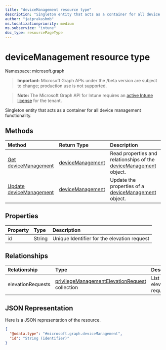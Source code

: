 ```yaml
---
title: "deviceManagement resource type"
description: "Singleton entity that acts as a container for all device management functionality."
author: "jaiprakashmb"
ms.localizationpriority: medium
ms.subservice: "intune"
doc_type: resourcePageType
---
```


# deviceManagement resource type

Namespace: microsoft.graph
> **Important:** Microsoft Graph APIs under the /beta version are subject to change; production use is not supported.

> **Note:** The Microsoft Graph API for Intune requires an [active Intune license](https://go.microsoft.com/fwlink/?linkid=839381) for the tenant.


Singleton entity that acts as a container for all device management functionality.

## Methods
|Method|Return Type|Description|
|:---|:---|:---|
|[Get deviceManagement](../api/intune-epmgraphapiservice-devicemanagement-get.md)|[deviceManagement](../resources/intune-epmgraphapiservice-devicemanagement.md)|Read properties and relationships of the [deviceManagement](../resources/intune-epmgraphapiservice-devicemanagement.md) object.|
|[Update deviceManagement](../api/intune-epmgraphapiservice-devicemanagement-update.md)|[deviceManagement](../resources/intune-epmgraphapiservice-devicemanagement.md)|Update the properties of a [deviceManagement](../resources/intune-epmgraphapiservice-devicemanagement.md) object.|

## Properties
|Property|Type|Description|
|:---|:---|:---|
|id|String|Unique Identifier for the elevation request|

## Relationships
|Relationship|Type|Description|
|:---|:---|:---|
|elevationRequests|[privilegeManagementElevationRequest](../resources/intune-epmgraphapiservice-privilegemanagementelevationrequest.md) collection|List of elevation requests|

## JSON Representation
Here is a JSON representation of the resource.
<!-- {
  "blockType": "resource",
  "keyProperty": "id",
  "@odata.type": "microsoft.graph.deviceManagement"
}
-->
``` json
{
  "@odata.type": "#microsoft.graph.deviceManagement",
  "id": "String (identifier)"
}
```
